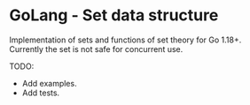 # GoLang - Set data structure
Implementation of sets and functions of set theory for Go 1.18+.
<br>Currently the set is not safe for concurrent use.

TODO:
-  Add examples.
- Add tests.
